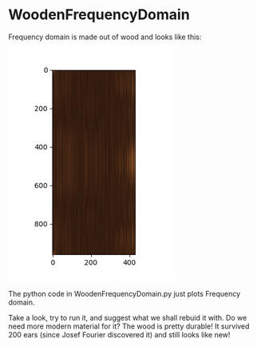 # WoodenFrequencyDomain
Frequency domain is made out of wood and looks like this:
![Wooden Frequency Domain](wooden_frequency_domain.png?raw=true "Wooden Frequency Domain")

The python code in WoodenFrequencyDomain.py just plots Frequency domain.

Take a look, try to run it, and suggest what we shall rebuid it with.
Do we need more modern material for it? The wood is pretty durable! 
It survived 200 ears (since Josef Fourier discovered it) and still looks like new!
